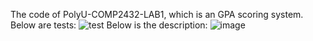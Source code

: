 The code of PolyU-COMP2432-LAB1, which is an GPA scoring system.
Below are tests:
![test](https://github.com/user-attachments/assets/4e11261e-93f4-43ec-81a2-c11fea9966db)
Below is the description:
![image](https://github.com/user-attachments/assets/b8eec39c-2204-4971-8643-86959d62bd6f)
